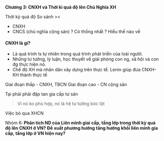 **Chương 3: CNXH và Thời kì quá độ lên Chủ Nghĩa XH**


Thời kỳ quá độ
So sánh ><
- CNXH
- CNCS (chủ nghĩa cộng sản)
	? Có thống nhất
	? Hiểu thế nào về 




#### CNXH là gì?
+ Là quá trình ls tự nhiên trong quá trình phát triển của loài người.
+ Những tư tưởng, lý luận, học thuyết về giải phóng con ng, xã hội và con đg thực hiện nó.
+ Chế độ XH mà nhân dân xây dựng trên thực tế.
	Lenin giúp đưa CNXH-KH thành thực tế


Giai đoạn thấp - CNXH, TBCN
Giai đoạn cao - CN cộng sản


Tại phải phải đập tan gia cấp tư sản
> Vì nó ko phù hợp, nó là hệ tư tưởng bóc lột


Việc bỏ qua XHCN


Nhóm 6:
**Phân tích ND của Liên minh giai cấp, tầng lớp trong thời kỳ quá độ lên CNXH ở VN? Đề xuất phương hướng tăng hướng khối liên minh gia cấp, tầng lớp ở VN hiện nay?**

